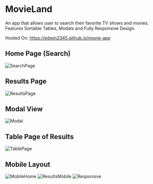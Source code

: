 # MovieLand
An app that allows user to search their favorite TV shows and movies. Features Sortable Tables, Modals and Fully Responsive Design.

Hosted On: https://edwin2345.github.io/movie-app

## Home Page (Search)
![SearchPage](https://user-images.githubusercontent.com/112472516/232258305-95be04c0-329f-4269-85dc-344371912425.png)

## Results Page
![ResultsPage](https://user-images.githubusercontent.com/112472516/232258320-506b201c-b268-42cd-8f58-f924cfa1bc75.png)

## Modal View
![Modal](https://user-images.githubusercontent.com/112472516/232258416-caa1e71f-17aa-4eed-bb5f-739c275f0789.png)


## Table Page of Results
![TablePage](https://user-images.githubusercontent.com/112472516/232258351-a82712dc-d4b1-4f2a-a4f0-89157d4807e3.png)


## Mobile Layout
![MobileHome](https://user-images.githubusercontent.com/112472516/232258514-2575c919-5e8e-4cee-a68f-dbeb6d203199.png)
![ResultsMobile](https://user-images.githubusercontent.com/112472516/232258525-8d731bf6-9330-46b9-bbb5-964c2eacb53b.png)
![Responsive](https://user-images.githubusercontent.com/112472516/232258368-1db3aa64-4674-45a7-99f6-9c684df0161d.png)

